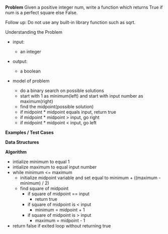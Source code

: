 
**Problem**
Given a positive integer num, write a function which returns True if num is a perfect square else False.

Follow up: Do not use any built-in library function such as sqrt.

Understanding the Problem

- input:
  - an integer

- output:
  - a boolean


- model of problem
  - do a binary search on possible solutions
  - start with 1 as minimum(left) and start with input number as maximum(right)
  - find the midpoint(possible solution)
  - if midpoint * midpoint equals input, return true
  - if midpoint * midpoint > input, go right
  - if midpoint * midpoint < input, go left


**Examples / Test Cases**


**Data Structures**


**Algorithm**
- intialize minimum to equal 1
- intialize maximum to equal input number
- while minimum <= maximum
  - initialize midpoint variable and set equal to minimum + ((maximum - minimum) / 2)
  - find square of midpoint
    - if square of midpoint == input
      - return true
    - if square of midpoint is < input
      - minimum = midpoint + 1
    - if square of midpoint is > input
      - maximum = midpoint - 1
- return false if exited loop without returning true
